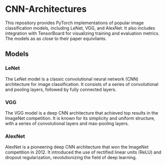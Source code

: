 # CNN-Architectures

This repository provides PyTorch implementations of popular image classification models, including LeNet, VGG, and AlexNet. It also includes integration with TensorBoard for visualizing training and evaluation metrics. The models as as close to their paper equivilants.

## Models

### LeNet

The LeNet model is a classic convolutional neural network (CNN) architecture for image classification. It consists of a series of convolutional and pooling layers, followed by fully connected layers.

### VGG

The VGG model is a deep CNN architecture that achieved top results in the ImageNet competition. It is known for its simplicity and uniform structure, with a series of convolutional layers and max-pooling layers.

### AlexNet

AlexNet is a pioneering deep CNN architecture that won the ImageNet competition in 2012. It introduced the use of rectified linear units (ReLU) and dropout regularization, revolutionizing the field of deep learning.
